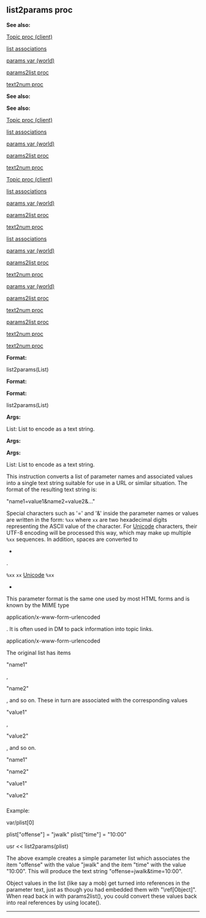 

 list2params proc
------------------




**See also:** 


[Topic proc (client)](#/client/proc/Topic) 

[list associations](#/list/associations) 

[params var (world)](#/world/var/params) 

[params2list proc](#/proc/params2list) 

[text2num proc](#/proc/text2num) 







**See also:** 

**See also:**

[Topic proc (client)](#/client/proc/Topic) 

[list associations](#/list/associations) 

[params var (world)](#/world/var/params) 

[params2list proc](#/proc/params2list) 

[text2num proc](#/proc/text2num) 





[Topic proc (client)](#/client/proc/Topic)

[list associations](#/list/associations) 

[params var (world)](#/world/var/params) 

[params2list proc](#/proc/params2list) 

[text2num proc](#/proc/text2num) 




[list associations](#/list/associations)

[params var (world)](#/world/var/params) 

[params2list proc](#/proc/params2list) 

[text2num proc](#/proc/text2num) 



[params var (world)](#/world/var/params)

[params2list proc](#/proc/params2list) 

[text2num proc](#/proc/text2num) 


[params2list proc](#/proc/params2list)

[text2num proc](#/proc/text2num) 

[text2num proc](#/proc/text2num)


**Format:** 


 list2params(List)
 


**Format:** 

**Format:**

 list2params(List)



**Args:** 


 List: List to encode as a text string.
 


**Args:** 

**Args:**

 List: List to encode as a text string.


 This instruction converts a list of parameter names and associated values
into a single text string suitable for use in a URL or similar situation.
The format of the resulting text string is:




 "name1=value1&name2=value2&..."


 Special characters such as '=' and '&' inside the parameter names or
values are written in the form:
 `%xx` 
 where
 `xx` 
 are
two hexadecimal digits representing the ASCII value of the character. For
 [Unicode](#/{notes}/Unicode) 
 characters, their UTF-8 encoding will
be processed this way, which may make up multiple
 `%xx` 
 sequences.
In addition, spaces are converted to
 
 +
 
 .



`%xx`
`xx`
[Unicode](#/{notes}/Unicode)
`%xx`

 +


 This parameter format is the same one used by most HTML forms and is
known by the MIME type
 
 application/x-www-form-urlencoded
 
 . It is
often used in DM to pack information into topic links.




 application/x-www-form-urlencoded


 The original list has items
 
 "name1"
 
 ,
 
 "name2"
 
 , and so on.
These in turn are associated with the corresponding values
 
 "value1"
 
 ,
 
 "value2"
 
 , and so on.




 "name1"


 "name2"


 "value1"


 "value2"

### 
 Example:



 var/plist[0]

plist["offense"] = "jwalk"
plist["time"] = "10:00"

usr << list2params(plist)


 The above example creates a simple parameter list which associates the
item "offense" with the value "jwalk" and the item "time" with the value
"10:00". This will produce the text string "offense=jwalk&time=10:00".




 Object values in the list (like say a mob) get turned into references in
the parameter text, just as though you had embedded them with "\ref[Object]".
When read back in with params2list(), you could convert these values back into
real references by using locate().





---



